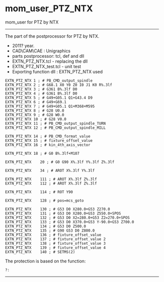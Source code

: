 # mom_user_PTZ_NTX
 mom_user for PTZ by NTX

____

The part of the postprocessor for PTZ by NTX.
- 2011? year.
- CAD\CAM\CAE : Unigraphics
- parts postprocessor: tcl, def and dll
- EXTN_PTZ_NTX.tcl - replacing the dll
- EXTN_PTZ_NTX_test.tcl - unit test
- Exporting function dll : EXTN_PTZ_NTX
used
```
EXTN_PTZ_NTX 1 ; # PB_CMD_output_spindle
EXTN_PTZ_NTX 2 ; # G68.1 X0 Y0 Z0 I0 J1 K0 R%.3lf
EXTN_PTZ_NTX 3 ; # G361 B%.3lf D0
EXTN_PTZ_NTX 4 ; # G361 B%.3lf D0
EXTN_PTZ_NTX 5 ; # G49+G05.1 Q1+G43.4 D9
EXTN_PTZ_NTX 6 ; # G49+G69.1
EXTN_PTZ_NTX 7 ; # G49+G05.1 Q1+M368+M595
EXTN_PTZ_NTX 8 ; # G28 U0.0
EXTN_PTZ_NTX 9 ; # G28 W0.0
EXTN_PTZ_NTX 10 ; # G28 V0.0
EXTN_PTZ_NTX 11 ; # PB_CMD_output_spindle_TURN
EXTN_PTZ_NTX 12 ; # PB_CMD_output_spindle_MILL

EXTN_PTZ_NTX 14 ; # PB_CMD_format_value
EXTN_PTZ_NTX 15 ; # fixture_offset_value
EXTN_PTZ_NTX 16 ; # kin_4th_axis_vector

EXTN_PTZ_NTX 18 ; # G0 B%.3lf+M107

EXTN_PTZ_NTX    20 ; # G0 G90 X%.3lf Y%.3lf Z%.3lf

EXTN_PTZ_NTX    34 ; # AROT X%.3lf Y%.3lf

EXTN_PTZ_NTX    111 ; # AROT X%.3lf Z%.3lf
EXTN_PTZ_NTX    112 ; # AROT X%.3lf Z%.3lf

EXTN_PTZ_NTX    114 ; # ROT Y90

EXTN_PTZ_NTX    128 ; # pos=mcs_goto

EXTN_PTZ_NTX    130 ; # G53 D0 X280.0+G53 Z270.0
EXTN_PTZ_NTX    131 ; # G53 D0 X280.0+G53 Z550.0+SPOS
EXTN_PTZ_NTX    132 ; # G53 D0 X2=280.0+G53 Z2=270.0+SPOS
EXTN_PTZ_NTX    133 ; # G53 D0 X370.0+G53 Y-90.0+G53 Z700.0
EXTN_PTZ_NTX    134 ; # G53 D0 Z500.0
EXTN_PTZ_NTX    135 ; # G90 G53 D0 Z800.0
EXTN_PTZ_NTX    136 ; # fixture_offset_value
EXTN_PTZ_NTX    137 ; # fixture_offset_value 2
EXTN_PTZ_NTX    138 ; # fixture_offset_value 3
EXTN_PTZ_NTX    139 ; # fixture_offset_value 4
EXTN_PTZ_NTX    140 ; # SETMS(2)

```

The protection is based on the function:
```
?:
```
____


